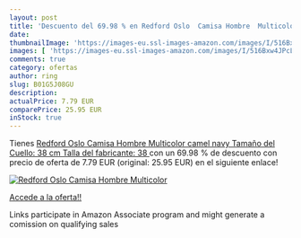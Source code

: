 ```yaml
---
layout: post
title: 'Descuento del 69.98 % en Redford Oslo  Camisa Hombre  Multicolor '
date: 
thumbnailImage: 'https://images-eu.ssl-images-amazon.com/images/I/516Bxw4JPcL._SL200_.jpg'
images: [ 'https://images-eu.ssl-images-amazon.com/images/I/516Bxw4JPcL._SL200_.jpg' ]
comments: true
category: ofertas
author: ring
slug: B01G5J08GU
description:
actualPrice: 7.79 EUR
comparePrice: 25.95 EUR
inStock: true
---
```


Tienes [Redford Oslo  Camisa Hombre  Multicolor  camel navy   Tamaño del Cuello: 38 cm  Talla del fabricante: 38 ](https://www.amazon.es/dp/B01G5J08GU/?tag=tolees-21) con un 69.98 % de descuento con precio de oferta de 7.79 EUR (original: 25.95 EUR) en el siguiente enlace!

[![Redford Oslo  Camisa Hombre  Multicolor ](https://images-eu.ssl-images-amazon.com/images/I/516Bxw4JPcL._SL200_.jpg)](https://www.amazon.es/dp/B01G5J08GU/?tag=tolees-21)

[Accede a la oferta!!](https://www.amazon.es/dp/B01G5J08GU/?tag=tolees-21)

Links participate in Amazon Associate program and might generate a comission on qualifying sales


